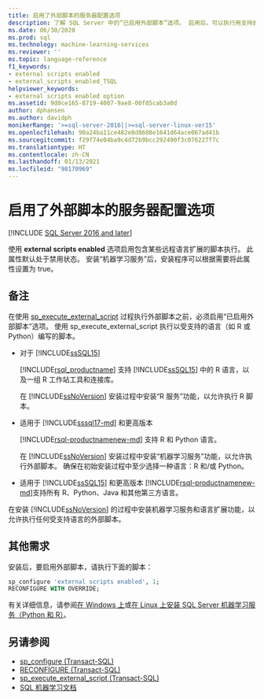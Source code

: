 ```yaml
---
title: 启用了外部脚本的服务器配置选项
description: 了解 SQL Server 中的“已启用外部脚本”选项。 启用后，可以执行用支持的语言（如 R 或 Python）编写的外部脚本。
ms.date: 06/30/2020
ms.prod: sql
ms.technology: machine-learning-services
ms.reviewer: ''
ms.topic: language-reference
f1_keywords:
- external scripts enabled
- external_scripts_enabled_TSQL
helpviewer_keywords:
- external scripts enabled option
ms.assetid: 9d0ce165-8719-4007-9ae8-00f85cab3a0d
author: dphansen
ms.author: davidph
monikerRange: '>=sql-server-2016||>=sql-server-linux-ver15'
ms.openlocfilehash: 90a24ba11ce482e8d8608e1641d64ace067ad41b
ms.sourcegitcommit: f29f74e04ba9c4d72b9bcc292490f3c076227f7c
ms.translationtype: HT
ms.contentlocale: zh-CN
ms.lasthandoff: 01/13/2021
ms.locfileid: "98170969"
---
```

# <a name="external-scripts-enabled-server-configuration-option"></a>启用了外部脚本的服务器配置选项
[!INCLUDE [SQL Server 2016 and later](../../includes/applies-to-version/sqlserver2016.md)]

使用 **external scripts enabled** 选项启用包含某些远程语言扩展的脚本执行。 此属性默认处于禁用状态。 安装“机器学习服务”后，安装程序可以根据需要将此属性设置为 true。

## <a name="remarks"></a>备注

在使用 [sp_execute_external_script](../../relational-databases/system-stored-procedures/sp-execute-external-script-transact-sql.md) 过程执行外部脚本之前，必须启用“已启用外部脚本”选项。 使用 sp_execute_external_script 执行以受支持的语言（如 R 或 Python）编写的脚本。 

+ 对于 [!INCLUDE[ssSQL15](../../includes/sssql16-md.md)]

    [!INCLUDE[rsql_productname](../../includes/rsql-productname-md.md)] 支持 [!INCLUDE[ssSQL15](../../includes/sssql16-md.md)] 中的 R 语言，以及一组 R 工作站工具和连接库。

    在 [!INCLUDE[ssNoVersion](../../includes/ssnoversion-md.md)] 安装过程中安装“R 服务”功能，以允许执行 R 脚本。

+ 适用于 [!INCLUDE[sssql17-md](../../includes/sssql17-md.md)] 和更高版本

    [!INCLUDE[rsql-productnamenew-md](../../includes/rsql-productnamenew-md.md)] 支持 R 和 Python 语言。

    在 [!INCLUDE[ssNoVersion](../../includes/ssnoversion-md.md)] 安装过程中安装“机器学习服务”功能，以允许执行外部脚本。 确保在初始安装过程中至少选择一种语言：R 和/或 Python。
    
+ 适用于 [!INCLUDE[ssSQL15](../../includes/sssqlv15-md.md)] 和更高版本 [!INCLUDE[rsql-productnamenew-md](../../includes/rsql-productnamenew-md.md)]支持所有 R、Python、Java 和其他第三方语言。

在安装 [!INCLUDE[ssNoVersion](../../includes/ssnoversion-md.md)] 的过程中安装机器学习服务和语言扩展功能，以允许执行任何受支持语言的外部脚本。

## <a name="additional-requirements"></a>其他需求

安装后，要启用外部脚本，请执行下面的脚本：

```sql
sp_configure 'external scripts enabled', 1;
RECONFIGURE WITH OVERRIDE;  
```

有关详细信息，请参阅[在 Windows 上](../../machine-learning/install/sql-machine-learning-services-windows-install.md)或[在 Linux 上安装 SQL Server 机器学习服务（Python 和 R）](../../linux/sql-server-linux-setup-machine-learning-docker.md?toc=/sql/machine-learning/toc.json)。

## <a name="see-also"></a>另请参阅

+ [sp_configure &#40;Transact-SQL&#41;](../../relational-databases/system-stored-procedures/sp-configure-transact-sql.md)
+ [RECONFIGURE (Transact-SQL)](../../t-sql/language-elements/reconfigure-transact-sql.md)
+ [sp_execute_external_script (Transact-SQL)](../../relational-databases/system-stored-procedures/sp-execute-external-script-transact-sql.md)
+ [SQL 机器学习文档](../../machine-learning/index.yml)
